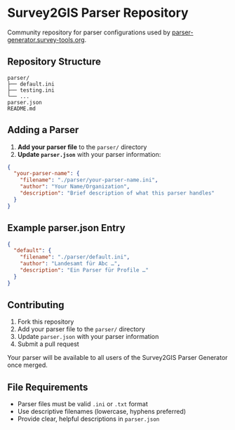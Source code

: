 # Survey2GIS Parser Repository

Community repository for parser configurations used by [parser-generator.survey-tools.org](https://parser-generator.survey-tools.org/).

## Repository Structure

```
parser/
├── default.ini
├── testing.ini
└── ...
parser.json
README.md
```

## Adding a Parser

1. **Add your parser file** to the `parser/` directory
2. **Update `parser.json`** with your parser information:

```json
{
  "your-parser-name": {
    "filename": "./parser/your-parser-name.ini",
    "author": "Your Name/Organization",
    "description": "Brief description of what this parser handles"
  }
}
```

## Example parser.json Entry

```json
{
  "default": {
    "filename": "./parser/default.ini",
    "author": "Landesamt für Abc …",
    "description": "Ein Parser für Profile …"
  }
}
```

## Contributing

1. Fork this repository
2. Add your parser file to the `parser/` directory
3. Update `parser.json` with your parser information
4. Submit a pull request

Your parser will be available to all users of the Survey2GIS Parser Generator once merged.

## File Requirements

- Parser files must be valid `.ini` or `.txt` format
- Use descriptive filenames (lowercase, hyphens preferred)
- Provide clear, helpful descriptions in `parser.json`

